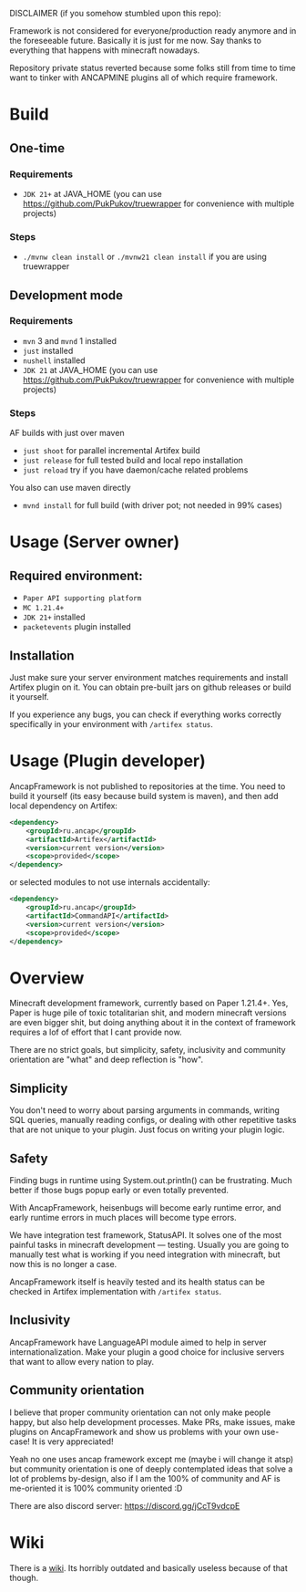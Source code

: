 DISCLAIMER (if you somehow stumbled upon this repo):

Framework is not considered for everyone/production ready anymore and in the foreseeable future. Basically it is just for me now. Say thanks to everything that happens with minecraft nowadays.

Repository private status reverted because some folks still from time to time want to tinker with ANCAPMINE plugins all of which require framework.

# Build
## One-time
### Requirements
- `JDK 21+` at JAVA_HOME (you can use https://github.com/PukPukov/truewrapper for convenience with multiple projects)
### Steps
- `./mvnw clean install` or `./mvnw21 clean install` if you are using truewrapper
## Development mode
### Requirements
- `mvn` 3 and `mvnd` 1 installed
- `just` installed
- `nushell` installed
- `JDK 21` at JAVA_HOME (you can use https://github.com/PukPukov/truewrapper for convenience with multiple projects)
### Steps
AF builds with just over maven
- `just shoot` for parallel incremental Artifex build
- `just release` for full tested build and local repo installation
- `just reload` try if you have daemon/cache related problems

You also can use maven directly
- `mvnd install` for full build (with driver pot; not needed in 99% cases)

# Usage (Server owner)
## Required environment:
- `Paper API supporting platform`
- `MC 1.21.4+`
- `JDK 21+` installed
- `packetevents` plugin installed
## Installation
Just make sure your server environment matches requirements and install Artifex plugin on it. You can obtain pre-built jars on github releases or build it yourself. 

If you experience any bugs, you can check if everything works correctly specifically in your environment with `/artifex status`.

# Usage (Plugin developer)
AncapFramework is not published to repositories at the time. You need to build it yourself (its easy because build system is maven), and then add local dependency on Artifex:

```xml
<dependency>
    <groupId>ru.ancap</groupId>
    <artifactId>Artifex</artifactId>
    <version>current version</version>
    <scope>provided</scope>
</dependency>
```
or selected modules to not use internals accidentally:
```xml
<dependency>
    <groupId>ru.ancap</groupId>
    <artifactId>CommandAPI</artifactId>
    <version>current version</version>
    <scope>provided</scope>
</dependency>
```

# Overview

Minecraft development framework, currently based on Paper 1.21.4+. Yes, Paper is huge pile of toxic totalitarian shit, and modern minecraft versions are even bigger shit, but doing anything about it in the context of framework requires a lof of effort that I cant provide now.

There are no strict goals, but simplicity, safety, inclusivity and community orientation are "what" and deep reflection is "how".

## Simplicity

You don't need to worry about parsing arguments in commands, writing SQL queries, manually reading configs, or dealing with other repetitive tasks that are not unique to your plugin. Just focus on writing your plugin logic.

## Safety

Finding bugs in runtime using System.out.println() can be frustrating. Much better if those bugs popup early or even totally prevented.

With AncapFramework, heisenbugs will become early runtime error, and early runtime errors in much places will become type errors.

We have integration test framework, StatusAPI. It solves one of the most painful tasks in minecraft development — testing. Usually you are going to manually test what is working if you need integration with minecraft, but now this is no longer a case.

AncapFramework itself is heavily tested and its health status can be checked in Artifex implementation with `/artifex status`.

## Inclusivity

AncapFramework have LanguageAPI module aimed to help in server internationalization. Make your plugin a good choice for inclusive servers that want to allow every nation to play.

## Community orientation

I believe that proper community orientation can not only make people happy, but also help development processes. Make PRs, make issues, make plugins on AncapFramework and show us problems with your own use-case! It is very appreciated!

Yeah no one uses ancap framework except me (maybe i will change it atsp) but community orientation is one of deeply contemplated ideas that solve a lot of problems by-design, also if I am the 100% of community and AF is me-oriented it is 100% community oriented :D

There are also discord server: https://discord.gg/jCcT9vdcpE

# Wiki

There is a [wiki](https://github.com/ancap-dev/AncapFramework/wiki). Its horribly outdated and basically useless because of that though.